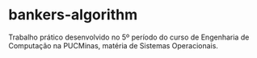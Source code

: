 # bankers-algorithm
Trabalho prático desenvolvido no 5º período do curso de Engenharia de Computação na PUCMinas, matéria de Sistemas Operacionais.
